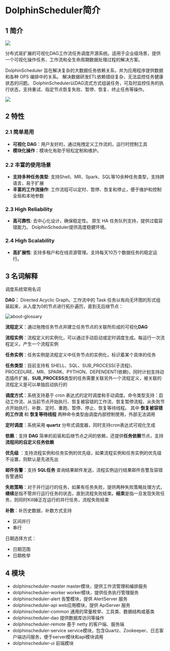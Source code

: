 # DolphinScheduler简介

## 1 简介

![](https://codeselect.oss-cn-shanghai.aliyuncs.com/image-20240318090656999.png)

分布式易扩展的可视化DAG工作流任务调度开源系统。适用于企业级场景，提供一个可视化操作任务、工作流和全生命周期数据处理过程的解决方案。

DolphinScheduler 旨在解决复杂的大数据任务依赖关系，并为应用程序提供数据和各种 OPS 编排中的关系。 解决数据研发ETL依赖错综复杂，无法监控任务健康状态的问题。 DolphinScheduler以DAG流式方式组装任务，可及时监控任务的执行状态，支持重试、指定节点恢复失败、暂停、恢复、终止任务等操作。

![](https://dolphinscheduler.apache.org/img/introduction_ui.png)

## 2 特性

### 2.1 简单易用

- **可视化 DAG**：用户友好的，通过拖拽定义工作流的，运行时控制工具
- **模块化操作**：模块化有助于轻松定制和维护。

### 2.2 丰富的使用场景

- **支持多种任务类型**: 支持Shell、MR、Spark、SQL等10余种任务类型，支持跨语言，易于扩展
- **丰富的工作流操作**: 工作流程可以定时、暂停、恢复和停止，便于维护和控制全局和本地参数

### 2.3 High Reliability

- **高可靠性**: 去中心化设计，确保稳定性。 原生 HA 任务队列支持，提供过载容错能力。 DolphinScheduler提供高度稳健环境。

### 2.4 High Scalability

- **高扩展性**: 支持多租户和在线资源管理。支持每天10万个数据任务的稳定运行。

## 3 名词解释

调度系统常用名词

**DAG：** Directed Acyclic Graph。工作流中的 Task 任务以有向无环图的形式组装起来，从入度为0的节点进行拓扑遍历，直到无后继节点：

![about-glossary](https://dolphinscheduler.apache.org/img/new_ui/dev/about/glossary.png)

**流程定义**：通过拖拽任务节点并建立任务节点的关联所形成的可视化**DAG**

**流程实例**：流程定义的实例化，可以通过手动启动或定时调度生成。每运行一次流程定义，产生一个流程实例

**任务实例**：任务实例是流程定义中任务节点的实例化，标识着某个具体的任务

**任务类型**：目前支持有 SHELL、SQL、SUB_PROCESS(子流程)、PROCEDURE、MR、SPARK、PYTHON、DEPENDENT(依赖)，同时计划支持动态插件扩展，**SUB_PROCESS**类型的任务需要关联另外一个流程定义，被关联的流程定义是可以单独启动执行的

**调度方式**：系统支持基于 cron 表达式的定时调度和手动调度。命令类型支持：启动工作流、从当前节点开始执行、恢复被容错的工作流、恢复暂停流程、从失败节点开始执行、补数、定时、重跑、暂停、停止、恢复等待线程。 其中 **恢复被容错的工作流** 和 **恢复等待线程** 两种命令类型由调度内部控制使用，外部无法调用

**定时调度**：系统采用 **quartz** 分布式调度器，同时支持cron表达式可视化生成

**依赖**：支持 **DAG** 简单的前驱和后继节点之间的依赖，还提供**任务依赖**节点，支持**流程间的自定义任务依赖**

**优先级** ：支持流程实例和任务实例的优先级，如果流程实例和任务实例的优先级不设置，则默认是先进先出

**邮件告警**：支持 **SQL任务** 查询结果邮件发送，流程实例运行结果邮件告警及容错告警通知

**失败策略**：对于并行运行的任务，如果有任务失败，提供两种失败策略处理方式，**继续**是指不管并行运行任务的状态，直到流程失败结束。**结束**是指一旦发现失败任务，则同时Kill掉正在运行的并行任务，流程失败结束

**补数**：补历史数据，补数方式支持

- 区间并行
- 串行

日期选择方式：

- 日期范围
- 日期枚举

## 4 模块

- dolphinscheduler-master master模块，提供工作流管理和编排服务
- dolphinscheduler-worker worker模块，提供任务执行管理服务
- dolphinscheduler-alert 告警模块，提供 AlertServer 服务
- dolphinscheduler-api web应用模块，提供 ApiServer 服务
- dolphinscheduler-common 通用的常量枚举、工具类、数据结构或基类
- dolphinscheduler-dao 提供数据库访问等操作
- dolphinscheduler-remote 基于 netty 的客户端、服务端
- dolphinscheduler-service service模块，包含Quartz、Zookeeper、日志客户端访问服务，便于server模块和api模块调用
- dolphinscheduler-ui 前端模块